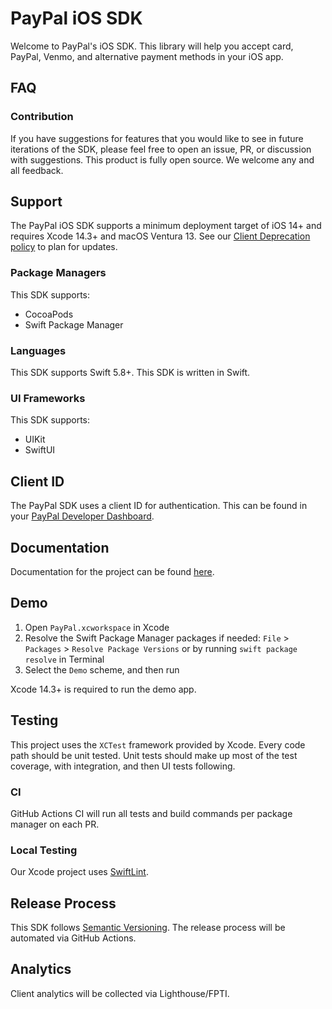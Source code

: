 # PayPal iOS SDK

Welcome to PayPal's iOS SDK. This library will help you accept card, PayPal, Venmo, and alternative payment methods in your iOS app.

## FAQ
### Contribution
If you have suggestions for features that you would like to see in future iterations of the SDK, please feel free to open an issue, PR, or discussion with suggestions. This product is fully open source. We welcome any and all feedback.

## Support

The PayPal iOS SDK supports a minimum deployment target of iOS 14+ and requires Xcode 14.3+ and macOS Ventura 13. See our [Client Deprecation policy](https://developer.paypal.com/braintree/docs/guides/client-sdk/deprecation-policy/ios/v5) to plan for updates.

### Package Managers
This SDK supports:

* CocoaPods
* Swift Package Manager

### Languages

This SDK supports Swift 5.8+. This SDK is written in Swift.

### UI Frameworks
This SDK supports:

* UIKit
* SwiftUI

## Client ID

The PayPal SDK uses a client ID for authentication. This can be found in your [PayPal Developer Dashboard](https://developer.paypal.com/api/rest/#link-getstarted).

## Documentation

Documentation for the project can be found [here](https://developer.paypal.com/docs/checkout/advanced/ios/).

## Demo

1. Open `PayPal.xcworkspace` in Xcode
1. Resolve the Swift Package Manager packages if needed: `File` > `Packages` > `Resolve Package Versions` or by running `swift package resolve` in Terminal
1. Select the `Demo` scheme, and then run

Xcode 14.3+ is required to run the demo app.

## Testing

This project uses the `XCTest` framework provided by Xcode. Every code path should be unit tested. Unit tests should make up most of the test coverage, with integration, and then UI tests following.

### CI

GitHub Actions CI will run all tests and build commands per package manager on each PR.

### Local Testing

Our Xcode project uses [SwiftLint](https://github.com/realm/SwiftLint#installation).

## Release Process

This SDK follows [Semantic Versioning](https://semver.org/). The release process will be automated via GitHub Actions.

## Analytics

Client analytics will be collected via Lighthouse/FPTI.
